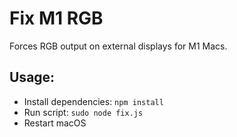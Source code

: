 # Fix M1 RGB
Forces RGB output on external displays for M1 Macs.
## Usage:
- Install dependencies: `npm install`
- Run script: `sudo node fix.js`
- Restart macOS
